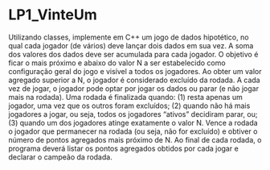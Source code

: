 # LP1_VinteUm

Utilizando classes, implemente em C++ um jogo de dados hipotético, no qual cada jogador (de vários) deve lançar dois dados em sua vez. A soma dos valores dos dados deve ser acumulada para cada jogador. O objetivo é ficar o mais próximo e abaixo do valor N a ser estabelecido como configuração geral do jogo e visível a todos os jogadores. Ao obter um valor agregado superior a N, o jogador é considerado excluído da rodada. A cada vez de jogar, o jogador pode optar por jogar os dados ou parar (e não jogar mais na rodada). Uma rodada é finalizada quando: (1) resta apenas um jogador, uma vez que os outros foram excluídos; (2) quando não há mais jogadores a jogar, ou seja, todos os jogadores “ativos” decidiram parar, ou; (3) quando um dos jogadores atinge exatamente o valor N. Vence a rodada o jogador que permanecer na rodada (ou seja, não for excluído) e obtiver o número de pontos agregados mais próximo de N. Ao final de cada rodada, o programa deverá listar os pontos agregados obtidos por cada jogar e declarar o campeão da rodada.
